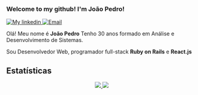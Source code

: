 ### Welcome to my github! I'm João Pedro!

<p align="left">
<a href="https://www.linkedin.com/in/jo%C3%A3o-pedro-valarini-de-paula-rodrigues-554899181//">
        <img alt="My linkedin" src="https://img.shields.io/badge/">
    </a>
    <a href="https://mail.google.com/">
        <img alt="Email" src="https://img.shields.io/badge/My-Email-red">
    </a>
</p>


Olá! Meu nome é **João Pedro** Tenho 30 anos formado em Análise e Desenvolvimento de Sistemas. 

Sou Desenvolvedor Web, programador full-stack **Ruby on Rails** e **React.js**<br>

## Estatísticas

<p align = "center">
  <a href="https://github.com/joaorceschini/">
    <img src="https://github-readme-stats.vercel.app/api?username=JPedroValarini&show_icons=true&theme=react&line_height=27">
    <img src="https://github-readme-stats.vercel.app/api/top-langs/?username=JPedroValarini&layout=compact&theme=react">
  </a>
</p>

